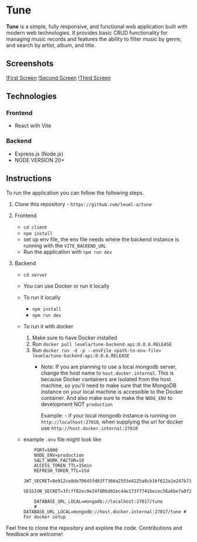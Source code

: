 # Tune

**Tune** is a simple, fully responsive, and functional web application built with modern web technologies. It provides basic CRUD functionality for managing music records and features the ability to filter music by genre, and search by artist, album, and title.

## Screenshots

[!First Screen](./client/screenshots/photo1.jpg)
[!Second Screen](./client/screenshots/photo2.jpg)
[!Third Screen](./client/screenshots/photo3.jpg)

## Technologies

### Frontend

- React with Vite

### Backend

- Express.js (Node.js)
- NODE VERSION 20+

## Instructions

To run the application you can follow the following steps.

1. Clone this repository - `https://github.com/leuel-a/tune`
2. Frontend

    - `cd client`
    - `npm install`
    - set up env file, the env file needs where the backend instance is running with the `VITE_BACKEND_URL`
    - Run the application with `npm run dev`

3. Backend

    - `cd server`
    - You can use Docker or run it locally
    - To run it locally
        - `npm install`
        - `npm run dev`
    - To run it with docker
        1. Make sure to have Docker installed
        2. Run `docker pull leuela/tune-backend-api:0.0.6.RELEASE`
        3. Run `docker run -d -p --envFile <path-to-env-file> leuela/tune-backend-api:0.0.6.RELEASE`
            - Note: If you are planning to use a local mongodb server, change the host name to
                `host.docker.internal`. This is because Docker containers are isolated from the host machine,
                so you'll need to make sure that the MongoDB instance on your local machine is accessible to
                the Docker container. And also make sure to make the `NODE_ENV` to development NOT `production`

                Example:
                    - if your local mongodb instance is running on `http://localhost:27010`, when supplying the
                    url for docker use `http://host.docker.internal:27010`
    - example `.env` file might look like

        ```env
            PORT=5000
            NODE_ENV=production
            SALT_WORK_FACTOR=10
            ACCESS_TOKEN_TTL=15min
            REFRESH_TOKEN_TTL=15d
            JWT_SECRET=8e912ce8de70645fd83f7366a2553e4225a0cb1bf622a1e247b7347b6f7c9bb6
            SESSION_SECRET=3fcff82ec0e24f80bd92ec44e173f7741becec56a6be7a0f204112f3dba26960
            
            DATABASE_URL_LOCAL=mongodb://localhost:27017/tune
            # DATABASE_URL_LOCAL=mongodb://host.docker.internal:27017/tune # For docker setup
        ```

Feel free to clone the repository and explore the code. Contributions and feedback are welcome!
